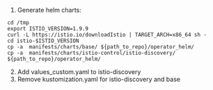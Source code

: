 1. Generate helm charts:
```
cd /tmp
export ISTIO_VERSION=1.9.9
curl -L https://istio.io/downloadIstio | TARGET_ARCH=x86_64 sh -
cd istio-$ISTIO_VERSION
cp -a  manifests/charts/base/ ${path_to_repo}/operator_helm/
cp -a  manifests/charts/istio-control/istio-discovery/ ${path_to_repo}/operator_helm/
```
2. Add values_custom.yaml to istio-discovery 
2. Remove kustomization.yaml for istio-discovery and base

